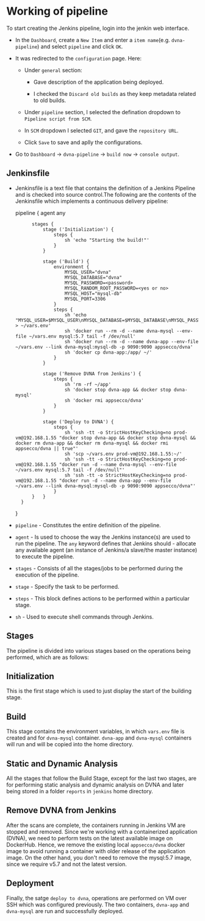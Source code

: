 # Working of pipeline

To start creating the Jenkins pipeline, login into the jenkin web interface.

-  In the `Dashboard`, create a `New Item` and enter a `item name`(e.g. `dvna-pipeline`) and select `pipeline` and click `OK`.
  
-  It was redirected to the `configuration` page. Here:
  
    - Under `general` section:
  
      - Gave description of the application being deployed.
  
      - I checked the `Discard old builds` as they keep metadata related to old builds.
  
    - Under `pipeline` section, I selected the defination dropdown to `Pipeline script from SCM`.
  
     - In `SCM` dropdown I selected `GIT`, and gave the `repository URL`.
  
      - Click `Save` to save and aplly the configurations. 
  
- Go to `Dashboard` -> `dvna-pipeline` -> `build now` -> `console output`.
  
## Jenkinsfile

- Jenkinsfile is a text file that contains the definition of a Jenkins Pipeline and is checked into source control.The following are the contents of the Jenkinsfile which implements a continuous delivery pipeline:

    pipeline {
        agent any

            stages {
                stage ('Initialization') {
                    steps {
                        sh 'echo "Starting the build!"'
                    }
                }

                stage ('Build') {
                    environment {
                        MYSQL_USER="dvna"
                        MYSQL_DATABASE="dvna"
                        MYSQL_PASSWORD=<password>
                        MYSQL_RANDOM_ROOT_PASSWORD=<yes or no>
                        MYSQL_HOST="mysql-db"
                        MYSQL_PORT=3306
                    }
                    steps {
                        sh 'echo "MYSQL_USER=$MYSQL_USER\nMYSQL_DATABASE=$MYSQL_DATABASE\nMYSQL_PASSWORD=$MYSQL_PASSWORD\nMYSQL_RANDOM_ROOT_PASSWORD=$MYSQL_RANDOM_ROOT_PASSWORD\nMYSQL_HOST=$MYSQL_HOST\nMYSQL_PORT=$MYSQL_PORT" > ~/vars.env'
                        sh 'docker run --rm -d --name dvna-mysql --env-file ~/vars.env mysql:5.7 tail -f /dev/null'
                        sh 'docker run --rm -d --name dvna-app --env-file ~/vars.env --link dvna-mysql:mysql-db -p 9090:9090 appsecco/dvna'
                        sh 'docker cp dvna-app:/app/ ~/'        
                    }
                } 

                stage ('Remove DVNA from Jenkins') {
                    steps {
                        sh 'rm -rf ~/app'
                        sh 'docker stop dvna-app && docker stop dvna-mysql'
                        sh 'docker rmi appsecco/dvna'
                    }
                }

                stage ('Deploy to DVNA') {
                    steps {
                        sh 'ssh -tt -o StrictHostKeyChecking=no prod-vm@192.168.1.55 "docker stop dvna-app && docker stop dvna-mysql && docker rm dvna-app && docker rm dvna-mysql && docker rmi appsecco/dvna || true"'
                        sh 'scp ~/vars.env prod-vm@192.168.1.55:~/'
                        sh 'ssh -tt -o StrictHostKeyChecking=no prod-vm@192.168.1.55 "docker run -d --name dvna-mysql --env-file ~/vars.env mysql:5.7 tail -f /dev/null"'
                        sh 'ssh -tt -o StrictHostKeyChecking=no prod-vm@192.168.1.55 "docker run -d --name dvna-app --env-file ~/vars.env --link dvna-mysql:mysql-db -p 9090:9090 appsecco/dvna"'
                    }
            }   }
        }
    } 


- `pipeline` - Constitutes the entire definition of the pipeline.
- `agent` - Is used to choose the way the Jenkins instance(s) are used to run the pipeline. The `any` keyword defines that Jenkins should - allocate any available agent (an instance of Jenkins/a slave/the master instance) to execute the pipeline.
- `stages` - Consists of all the stages/jobs to be performed during the execution of the pipeline.
- `stage` - Specify the task to be performed.
- `steps` - This block defines actions to be performed within a particular stage.
- `sh` - Used to execute shell commands through Jenkins.

## Stages

The pipeline is divided into various stages based on the operations being performed, which are as follows:

## Initialization

This is the first stage which is used to just display the start of the building stage.

## Build

This stage contains the environment variables, in which `vars.env` file is created and for `dvna-mysql` container. `dvna-app` and `dvna-mysql` containers will run and will be copied into the home directory.

## Static and Dynamic Analysis

All the stages that follow the Build Stage, except for the last two stages, are for performing static analysis  and dynamic analysis on DVNA and later being stored in a folder `reports` in `jenkins` home directory.

## Remove DVNA from Jenkins

After the scans are complete, the containers running in Jenkins VM are stopped and removed. Since we're working with a containerized application (DVNA), we need to perform tests on the latest available image on DockerHub. Hence, we remove the existing local `appsecco/dvna` docker image to avoid running a container with older release of the application image. On the other hand, you don't need to remove the mysql:5.7 image, since we require v5.7 and not the latest version.

## Deployment

Finally, the satge `deploy to dvna`, operations are performed on VM over SSH which was configured previously. The two containers, `dvna-app` and `dvna-mysql` are run and successfully deployed.

